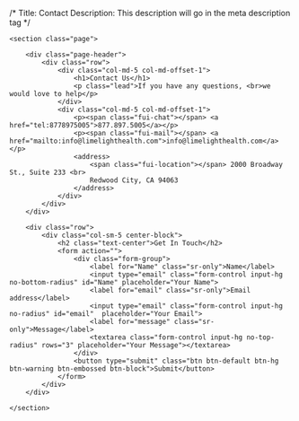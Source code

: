 /*
Title: Contact
Description: This description will go in the meta description tag
*/

<div class="container">

	<section class="page">

		<div class="page-header">
			<div class="row">
				<div class="col-md-5 col-md-offset-1">
					<h1>Contact Us</h1>
					<p class="lead">If you have any questions, <br>we would love to help</p>
				</div>
				<div class="col-md-5 col-md-offset-1">
					<p><span class="fui-chat"></span> <a href="tel:8778975005">877.897.5005</a></p>
					<p><span class="fui-mail"></span> <a href="mailto:info@limelighthealth.com">info@limelighthealth.com</a></p>
					<address>
						<span class="fui-location"></span> 2000 Broadway St., Suite 233 <br>
						Redwood City, CA 94063
					</address>
				</div>
			</div>
		</div>

		<div class="row">
			<div class="col-sm-5 center-block">
				<h2 class="text-center">Get In Touch</h2>
				<form action="">
					<div class="form-group">
						<label for="Name" class="sr-only">Name</label>
						<input type="email" class="form-control input-hg no-bottom-radius" id="Name" placeholder="Your Name">
						<label for="email" class="sr-only">Email address</label>
						<input type="email" class="form-control input-hg no-radius" id="email"  placeholder="Your Email">
						<label for="message" class="sr-only">Message</label>
						<textarea class="form-control input-hg no-top-radius" rows="3" placeholder="Your Message"></textarea>
					</div>
					<button type="submit" class="btn btn-default btn-hg btn-warning btn-embossed btn-block">Submit</button>
				</form>
			</div>
		</div>

	</section>

</div><!-- END: .container -->